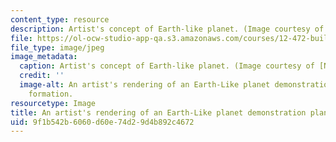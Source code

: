 ```yaml
---
content_type: resource
description: Artist's concept of Earth-like planet. (Image courtesy of NASA.)
file: https://ol-ocw-studio-app-qa.s3.amazonaws.com/courses/12-472-building-earth-like-planets-from-nebular-gas-to-ocean-worlds-fall-2008/9f1b542b6060d60e74d29d4b892c4672_12-472f08-th.jpg
file_type: image/jpeg
image_metadata:
  caption: Artist's concept of Earth-like planet. (Image courtesy of [NASA](http://www.nasa.gov/).)
  credit: ''
  image-alt: An artist's rendering of an Earth-Like planet demonstration planetary
    formation.
resourcetype: Image
title: An artist's rendering of an Earth-Like planet demonstration planetary formation
uid: 9f1b542b-6060-d60e-74d2-9d4b892c4672
---
```


